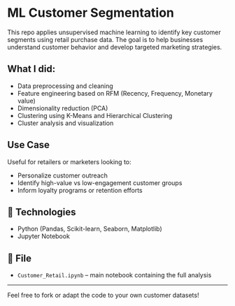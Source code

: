# ML Customer Segmentation

This repo applies unsupervised machine learning to identify key customer segments using retail purchase data. The goal is to help businesses understand customer behavior and develop targeted marketing strategies.

## What I did:
- Data preprocessing and cleaning
- Feature engineering based on RFM (Recency, Frequency, Monetary value)
- Dimensionality reduction (PCA)
- Clustering using K-Means and Hierarchical Clustering
- Cluster analysis and visualization

## Use Case
Useful for retailers or marketers looking to:
- Personalize customer outreach
- Identify high-value vs low-engagement customer groups
- Inform loyalty programs or retention efforts

## 🧠 Technologies
- Python (Pandas, Scikit-learn, Seaborn, Matplotlib)
- Jupyter Notebook

## 📂 File
- `Customer_Retail.ipynb` – main notebook containing the full analysis

---

Feel free to fork or adapt the code to your own customer datasets!
